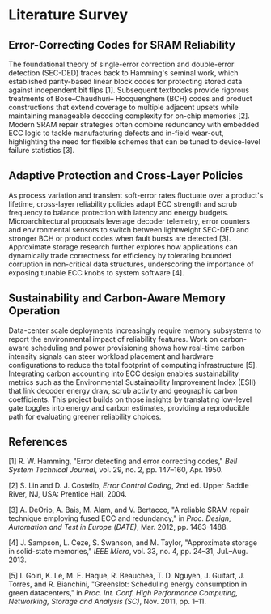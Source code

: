 # Literature Survey

## Error-Correcting Codes for SRAM Reliability
The foundational theory of single-error correction and double-error detection
(SEC-DED) traces back to Hamming's seminal work, which established parity-based
linear block codes for protecting stored data against independent bit flips
[1].  Subsequent textbooks provide rigorous treatments of Bose–Chaudhuri–
Hocquenghem (BCH) codes and product constructions that extend coverage to
multiple adjacent upsets while maintaining manageable decoding complexity for
on-chip memories [2].  Modern SRAM repair strategies often combine redundancy
with embedded ECC logic to tackle manufacturing defects and in-field wear-out,
highlighting the need for flexible schemes that can be tuned to device-level
failure statistics [3].

## Adaptive Protection and Cross-Layer Policies
As process variation and transient soft-error rates fluctuate over a product's
lifetime, cross-layer reliability policies adapt ECC strength and scrub
frequency to balance protection with latency and energy budgets.  Microarchitectural
proposals leverage decoder telemetry, error counters and environmental sensors
to switch between lightweight SEC-DED and stronger BCH or product codes when
fault bursts are detected [3].  Approximate storage research further explores
how applications can dynamically trade correctness for efficiency by tolerating
bounded corruption in non-critical data structures, underscoring the importance
of exposing tunable ECC knobs to system software [4].

## Sustainability and Carbon-Aware Memory Operation
Data-center scale deployments increasingly require memory subsystems to report
the environmental impact of reliability features.  Work on carbon-aware
scheduling and power provisioning shows how real-time carbon intensity signals
can steer workload placement and hardware configurations to reduce the total
footprint of computing infrastructure [5].  Integrating carbon accounting into
ECC design enables sustainability metrics such as the Environmental
Sustainability Improvement Index (ESII) that link decoder energy draw, scrub
activity and geographic carbon coefficients.  This project builds on those
insights by translating low-level gate toggles into energy and carbon estimates,
providing a reproducible path for evaluating greener reliability choices.

## References
[1] R. W. Hamming, "Error detecting and error correcting codes," *Bell System
Technical Journal*, vol. 29, no. 2, pp. 147–160, Apr. 1950.

[2] S. Lin and D. J. Costello, *Error Control Coding*, 2nd ed. Upper Saddle
River, NJ, USA: Prentice Hall, 2004.

[3] A. DeOrio, A. Bais, M. Alam, and V. Bertacco, "A reliable SRAM repair
technique employing fused ECC and redundancy," in *Proc. Design, Automation and
Test in Europe (DATE)*, Mar. 2012, pp. 1483–1488.

[4] J. Sampson, L. Ceze, S. Swanson, and M. Taylor, "Approximate storage in
solid-state memories," *IEEE Micro*, vol. 33, no. 4, pp. 24–31, Jul.–Aug. 2013.

[5] I. Goiri, K. Le, M. E. Haque, R. Beauchea, T. D. Nguyen, J. Guitart, J.
Torres, and R. Bianchini, "Greenslot: Scheduling energy consumption in green
datacenters," in *Proc. Int. Conf. High Performance Computing, Networking,
Storage and Analysis (SC)*, Nov. 2011, pp. 1–11.
